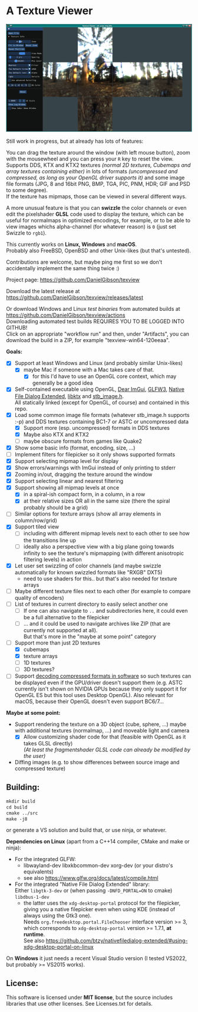 # A Texture Viewer

![](texview.png)

Still work in progress, but at already has lots of features:

You can drag the texture around the window (with left mouse button), zoom with the mousewheel
and you can press your `R` key to reset the view.  
Supports DDS, KTX and KTX2 textures *(normal 2D textures, Cubemaps and array textures containing either)*
in lots of formats *(uncompressed and compressed, as long as your OpenGL driver supports it)* and
some image file formats (JPG, 8 and 16bit PNG, BMP, TGA, PIC, PNM, HDR; GIF and PSD to some degree).  
If the texture has mipmaps, those can be viewed in several different ways.

A more unusual feature is that you can **swizzle** the color channels or even edit the pixelshader **GLSL**
code used to display the texture, which can be useful for normalmaps in optimized encodings, for example,
or to be able to view images whichs alpha-channel (for whatever reason) is `0` (just set Swizzle to `rgb1`).

This currently works on **Linux, Windows** and **macOS**.  
Probably also FreeBSD, OpenBSD and other Unix-likes (but that's untested).

Contributions are welcome, but maybe ping me first so we don't accidentally implement the same thing twice :)

Project page: https://github.com/DanielGibson/texview

Download the latest release at https://github.com/DanielGibson/texview/releases/latest

Or download Windows and Linux *test binaries* from automated builds at https://github.com/DanielGibson/texview/actions  
Downloading automated test builds REQUIRES YOU TO BE LOGGED INTO GITHUB!  
Click on an appropriate "workflow run" and then, under "Artifacts", you can download the build in a ZIP,
for example "texview-win64-120eeaa".

**Goals:**

- [x] Support at least Windows and Linux (and probably similar Unix-likes)
    - [x] maybe Mac if someone with a Mac takes care of that.
      - [x] for this I'd have to use an OpenGL core context, which may generally be a good idea
- [x] Self-contained executable using OpenGL, [Dear ImGui](https://github.com/ocornut/imgui),
      [GLFW3](https://www.glfw.org/), [Native File Dialog Extended](https://github.com/btzy/nativefiledialog-extended/),
      [libktx](https://github.com/KhronosGroup/KTX-Software/) and [stb_image.h](https://github.com/nothings/stb/blob/master/stb_image.h).  
      All statically linked (except for OpenGL, of course) and contained in this repo.
- [x] Load some common image file formats (whatever stb_image.h supports :-p) and DDS textures
      containing BC1-7 or ASTC or uncompressed data
    - [x] Support more (esp. uncompressed) formats in DDS textures
    - [x] Maybe also KTX and KTX2
    - [ ] maybe obscure formats from games like Quake2
- [x] Show some basic info (format, encoding, size, ...)
- [ ] Implement filters for filepicker so it only shows supported formats
- [x] Support selecting mipmap level for display
- [x] Show errors/warnings with ImGui instead of only printing to stderr
- [x] Zooming in/out, dragging the texture around the window
- [x] Support selecting linear and nearest filtering
- [x] Support showing all mipmap levels at once
    - [x] in a spiral-ish compact form, in a column, in a row
    - [x] at their relative sizes OR all in the same size (there the spiral probably should be a grid)
- [ ] Similar options for texture arrays (show all array elements in column/row/grid)
- [x] Support tiled view
    - [ ] including with different mipmap levels next to each other to see how the transitions line up
    - [ ] ideally also a perspective view with a big plane going towards infinity to see the texture's
          mipmapping (with different anisotropic filtering levels) in action
- [x] Let user set swizzling of color channels (and maybe swizzle automatically for known swizzled formats like "RXGB" DXT5)
    - need to use shaders for this.. but that's also needed for texture arrays
- [ ] Maybe different texture files next to each other (for example to compare quality of encoders)
- [ ] List of textures in current directory to easily select another one
    - [ ] If one can also navigate to `..` and subdirectories here, it could even be a full alternative to the filepicker
    - [ ] ... and it could be used to navigate archives like ZIP (that are currently not supported at all).  
          But that's more in the "maybe at some point" category
- [ ] Support more than just 2D textures
    - [x] cubemaps
    - [x] texture arrays
    - [ ] 1D textures
    - [ ] 3D textures?
- [ ] Support [decoding compressed formats in software](https://github.com/DanielGibson/texview/issues/1)
      so such textures can be displayed even if the GPU/driver doesn't support them (e.g. ASTC
      currently isn't shown on NVIDIA GPUs because they only support it for OpenGL ES but this tool
      uses Desktop OpenGL).
      Also relevant for macOS, because their OpenGL doesn't even support BC6/7...

**Maybe at some point:**

* Support rendering the texture on a 3D object (cube, sphere, ...) maybe with additional textures (normalmap, ...)
  and moveable light and camera
    - [x] Allow customizing shader code for that (feasible with OpenGL as it takes GLSL directly)  
      *(At least the fragmentshader GLSL code can already be modified by the user)*
* Diffing images (e.g. to show differences between source image and compressed texture)


## Building:

```
mkdir build
cd build
cmake ../src
make -j8
```

or generate a VS solution and build that, or use ninja, or whatever.

**Dependencies on Linux** (apart from a C++14 compiler, CMake and make or ninja):
* For the integrated GLFW:
    - libwayland-dev libxkbcommon-dev xorg-dev (or your distro's equivalents)
    - see also https://www.glfw.org/docs/latest/compile.html
* For the integrated "Native File Dialog Extended" library:  
  Either `libgtk-3-dev` or (when passing `-DNFD_PORTAL=ON` to cmake) `libdbus-1-dev`
    - the latter uses the `xdg-desktop-portal` protocol for the filepicker, giving you a native
      filepicker even when using KDE (instead of always using the Gtk3 one).  
      Needs `org.freedesktop.portal.FileChooser` interface version >= 3, which corresponds to
      `xdg-desktop-portal` version >= 1.7.1, **at runtime**.  
      See also https://github.com/btzy/nativefiledialog-extended/#using-xdg-desktop-portal-on-linux

On **Windows** it just needs a recent Visual Studio version (I tested VS2022, but probably >= VS2015 works).

## License:

This software is licensed under **MIT license**, but the source includes libraries that use other
licenses. See Licenses.txt for details.
